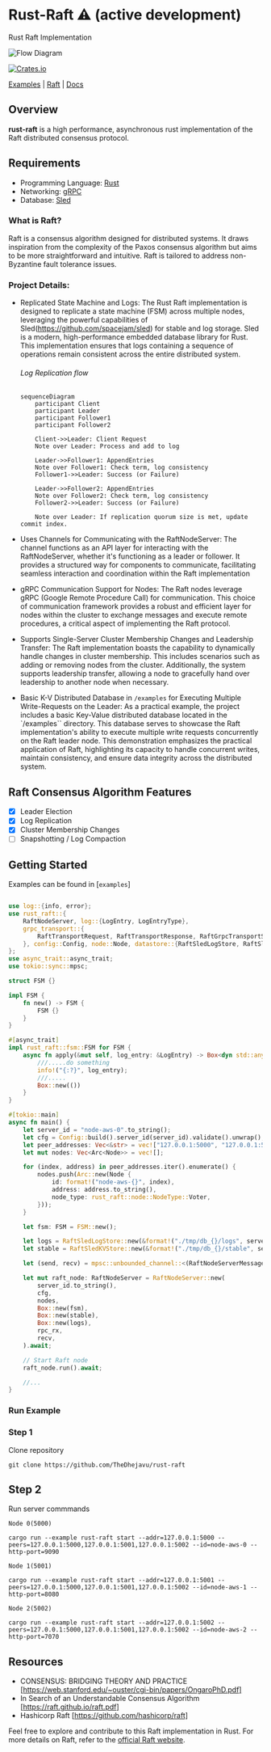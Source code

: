 # Rust-Raft ⚠️ (active development)

Rust Raft Implementation

![Flow Diagram](https://github.com/TheDhejavu/rust-raft/blob/main/public/rust-raft.png)


[![Crates.io](https://img.shields.io/crates/l/rust-raft)](LICENSE)


[Examples](https://github.com/TheDhejavu/rust-raft/tree/main/examples) | [Raft](https://raft.github.io)  | [Docs](https://github.com/TheDhejavu/rust-raft/tree/main/docs)

## Overview 

**rust-raft** is a high performance, asynchronous rust implementation of the Raft distributed consensus protocol.
 
## Requirements
- Programming Language: [Rust](https://www.rust-lang.org/)
- Networking: [gRPC](https://github.com/hyperium/tonic)
- Database: [Sled](https://github.com/spacejam/sled) 

### What is Raft?

Raft is a consensus algorithm designed for distributed systems. It draws inspiration from the complexity of the Paxos consensus algorithm but aims to be more straightforward and intuitive. Raft is tailored to address non-Byzantine fault tolerance issues.


### Project Details:
- Replicated State Machine and Logs:
The Rust Raft implementation is designed to replicate a state machine (FSM) across multiple nodes, leveraging the powerful capabilities of Sled(https://github.com/spacejam/sled) for stable and log storage. Sled is a modern, high-performance embedded database library for Rust. This implementation ensures that logs containing a sequence of operations remain consistent across the entire distributed system.


    ###### Log Replication flow

    ```mermaid
    sequenceDiagram
        participant Client
        participant Leader
        participant Follower1
        participant Follower2

        Client->>Leader: Client Request
        Note over Leader: Process and add to log

        Leader->>Follower1: AppendEntries 
        Note over Follower1: Check term, log consistency
        Follower1->>Leader: Success (or Failure)

        Leader->>Follower2: AppendEntries 
        Note over Follower2: Check term, log consistency
        Follower2->>Leader: Success (or Failure)

        Note over Leader: If replication quorum size is met, update commit index.

    ```

- Uses Channels for Communicating with the RaftNodeServer:
The channel functions as an API layer for interacting with the RaftNodeServer, whether it's functioning as a leader or follower. It provides a structured way for components to communicate, facilitating seamless interaction and coordination within the Raft implementation

- gRPC Communication Support for Nodes:
The Raft nodes leverage gRPC (Google Remote Procedure Call) for communication. This choice of communication framework provides a robust and efficient layer for nodes within the cluster to exchange messages and execute remote procedures, a critical aspect of implementing the Raft protocol.

- Supports Single-Server Cluster Membership Changes and Leadership Transfer:
The Raft implementation boasts the capability to dynamically handle changes in cluster membership. This includes scenarios such as adding or removing nodes from the cluster. Additionally, the system supports leadership transfer, allowing a node to gracefully hand over leadership to another node when necessary. 

- Basic K-V Distributed Database in `/examples` for Executing Multiple Write-Requests on the Leader:
As a practical example, the project includes a basic Key-Value distributed database located in the `/examples`` directory. This database serves to showcase the Raft implementation's ability to execute multiple write requests concurrently on the Raft leader node. This demonstration emphasizes the practical application of Raft, highlighting its capacity to handle concurrent writes, maintain consistency, and ensure data integrity across the distributed system.


## Raft Consensus Algorithm Features

- [x] Leader Election
- [x] Log Replication
- [x] Cluster Membership Changes
- [ ] Snapshotting / Log Compaction

## Getting Started

Examples can be found in [`examples`]

```rust

use log::{info, error};
use rust_raft::{
    RaftNodeServer, log::{LogEntry, LogEntryType},
    grpc_transport::{
        RaftTransportRequest, RaftTransportResponse, RaftGrpcTransportServer,
    }, config::Config, node::Node, datastore::{RaftSledLogStore, RaftSledKVStore}, RaftNodeServerMessage, error::RaftError, configuration, RaftCore
};
use async_trait::async_trait;
use tokio::sync::mpsc;

struct FSM {}

impl FSM {
    fn new() -> FSM {
        FSM {}
    }
}

#[async_trait]
impl rust_raft::fsm::FSM for FSM {
    async fn apply(&mut self, log_entry: &LogEntry) -> Box<dyn std::any::Any> {
        ///.....do something
        info!("{:?}", log_entry);
        ///.....
        Box::new(())
    }
}

#[tokio::main]
async fn main() {
    let server_id = "node-aws-0".to_string(); 
    let cfg = Config::build().server_id(server_id).validate().unwrap();
    let peer_addresses: Vec<&str> = vec!["127.0.0.1:5000", "127.0.0.1:5001", "127.0.0.1:5002"];
    let mut nodes: Vec<Arc<Node>> = vec![];

    for (index, address) in peer_addresses.iter().enumerate() {
        nodes.push(Arc::new(Node {
            id: format!("node-aws-{}", index),
            address: address.to_string(),
            node_type: rust_raft::node::NodeType::Voter,
        }));
    }

    let fsm: FSM = FSM::new();

    let logs = RaftSledLogStore::new(&format!("./tmp/db_{}/logs", server_id.to_string())).unwrap();
    let stable = RaftSledKVStore::new(&format!("./tmp/db_{}/stable", server_id.to_string())).unwrap();

    let (send, recv) = mpsc::unbounded_channel::<(RaftNodeServerMessage, mpsc::Sender<Result<(), RaftError>>)>();

    let mut raft_node: RaftNodeServer = RaftNodeServer::new(
        server_id.to_string(),
        cfg,
        nodes,
        Box::new(fsm),
        Box::new(stable),
        Box::new(logs),
        rpc_rx,
        recv,
    ).await;

    // Start Raft node
    raft_node.run().await;

    //...
}

```

### Run Example

### Step 1
Clone repository 

    git clone https://github.com/TheDhejavu/rust-raft

## Step 2
Run server commmands

`Node 0(5000)`

    cargo run --example rust-raft start --addr=127.0.0.1:5000 --peers=127.0.0.1:5000,127.0.0.1:5001,127.0.0.1:5002 --id=node-aws-0 --http-port=9090

`Node 1(5001)`

    cargo run --example rust-raft start --addr=127.0.0.1:5001 --peers=127.0.0.1:5000,127.0.0.1:5001,127.0.0.1:5002 --id=node-aws-1 --http-port=8080

`Node 2(5002)`

    cargo run --example rust-raft start --addr=127.0.0.1:5002 --peers=127.0.0.1:5000,127.0.0.1:5001,127.0.0.1:5002 --id=node-aws-2 --http-port=7070


## Resources
- CONSENSUS: BRIDGING THEORY AND PRACTICE [https://web.stanford.edu/~ouster/cgi-bin/papers/OngaroPhD.pdf]
- In Search of an Understandable Consensus Algorithm [https://raft.github.io/raft.pdf]
- Hashicorp Raft [https://github.com/hashicorp/raft]

Feel free to explore and contribute to this Raft implementation in Rust. For more details on Raft, refer to the [official Raft website](https://raft.github.io).
